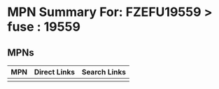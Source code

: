 



# MPN Summary For: FZEFU19559 > fuse : 19559

## MPNs
  

|MPN|Direct Links|Search Links|
| :--- | :--- | :--- |
||||
